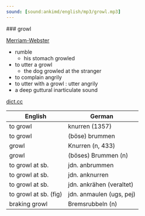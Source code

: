 ```yaml
---
sound: [sound:ankimd/english/mp3/growl.mp3]
---
```


\### growl

[Merriam-Webster](https://www.merriam-webster.com/dictionary/growl)

- rumble
    - his stomach growled
- to utter a growl
    - the dog growled at the stranger
- to complain angrily
- to utter with a growl : utter angrily
- a deep guttural inarticulate sound

[dict.cc](https://www.dict.cc/growl)

| English        | German       |
| -------------- | ------------ |
| to growl | knurren (1357) |
| to growl | (böse) brummen |
| growl | Knurren (n, 433) |
| growl | (böses) Brummen (n) |
| to growl at sb. | jdn. anbrummen |
| to growl at sb. | jdn. anknurren |
| to growl at sb. | jdn. ankrähen (veraltet) |
| to growl at sb. (fig) | jdn. anmaulen (ugs, pej) |
| braking growl | Bremsrubbeln (n) |
